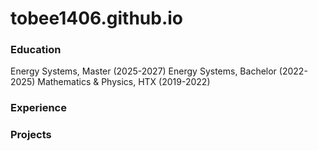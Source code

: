 # tobee1406.github.io

### Education
Energy Systems, Master (2025-2027)
Energy Systems, Bachelor (2022-2025)
Mathematics & Physics, HTX (2019-2022)

### Experience


### Projects
